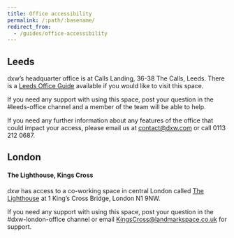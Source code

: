 ```yaml
---
title: Office accessibility
permalink: /:path/:basename/
redirect_from:
  - /guides/office-accessibility
---
```

## Leeds

dxw’s headquarter office is at Calls Landing, 36-38 The Calls, Leeds.
There is a [Leeds Office Guide](https://docs.google.com/document/d/1jHsQJH__2sZssJYZiLqLPyDjZWl5Ixhscx4R-0hMDXs/edit) available if you would like to visit this space. 

If you need any support with using this space, post your question in the #leeds-office channel and a member of the team will be able to help. 

If you need any further information about any features of the office that could impact your access, please email us at contact@dxw.com or call 0113 212 0687. 

## London

#### **The Lighthouse, Kings Cross**

dxw has access to a co-working space in central London called [The Lighthouse](https://www.landmarkspace.co.uk/locations/london-kings-cross/) at 1 King’s Cross Bridge, London N1 9NW. 

If you need any support with using this space, post your question in the #dxw-london-office channel or email KingsCross@landmarkspace.co.uk for support. 
 